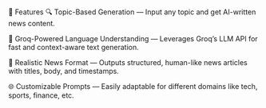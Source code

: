 🚀 Features
🔍 Topic-Based Generation — Input any topic and get AI-written news content.

🧠 Groq-Powered Language Understanding — Leverages Groq’s LLM API for fast and context-aware text generation.

📰 Realistic News Format — Outputs structured, human-like news articles with titles, body, and timestamps.

🌐 Customizable Prompts — Easily adaptable for different domains like tech, sports, finance, etc.
